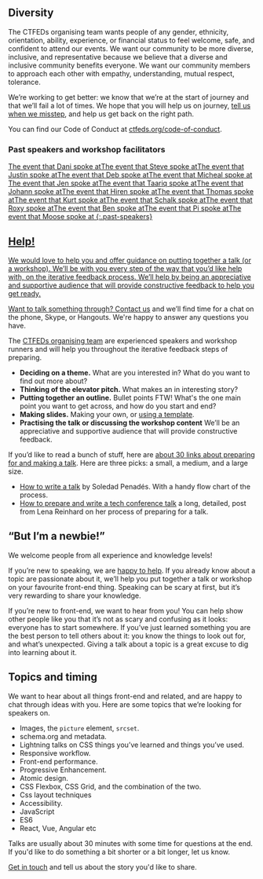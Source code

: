 ## Diversity

The CTFEDs organising team wants people of any gender, ethnicity, orientation, ability, experience, or financial status to feel welcome, safe, and confident to attend our events. We want our community to be more diverse, inclusive, and representative because we believe that a diverse and inclusive community benefits everyone. We want our community members to approach each other with empathy, understanding, mutual respect, tolerance.

We’re working to get better: we know that we’re at the start of journey and that we’ll fail a lot of times. We hope that you will help us on journey, [tell us when we misstep](http://www.meetup.com/ctfeds/members/?op=leaders), and help us get back on the right path.

You can find our Code of Conduct at [ctfeds.org/code-of-conduct](http://ctfeds.org/code-of-conduct/).

### Past speakers and workshop facilitators

<a href="http://www.meetup.com/ctfeds/events/232323205/"><img src="/assets/img/speakers/dani.jpg" alt=""><span class="visuallyhidden">The event that Dani spoke at</span></a><a href="http://www.meetup.com/ctfeds/events/230409560/"><img src="/assets/img/speakers/steve.jpg" alt=""><span class="visuallyhidden">The event that Steve spoke at</span></a><a href="http://www.meetup.com/ctfeds/events/230409560/"><img src="/assets/img/speakers/justin.jpg" alt=""><span class="visuallyhidden">The event that Justin spoke at</span></a><a href="http://www.meetup.com/ctfeds/events/230740644/"><img src="/assets/img/speakers/deb.jpg" alt=""><span class="visuallyhidden">The event that Deb spoke at</span></a><a href="http://www.meetup.com/ctfeds/events/229381599/"><img src="/assets/img/speakers/micheal.jpg" alt=""><span class="visuallyhidden">The event that Micheal spoke at</span></a><a href="http://www.meetup.com/ctfeds/events/228803699/"><img src="/assets/img/speakers/jen.jpg" alt=""><span class="visuallyhidden">The event that Jen spoke at</span></a><a href="http://www.meetup.com/ctfeds/events/229042425/"><img src="/assets/img/speakers/taariq.jpg" alt=""><span class="visuallyhidden">The event that Taariq spoke at</span></a><a href="http://www.meetup.com/ctfeds/events/225531712/"><img src="/assets/img/speakers/johann.jpg" alt=""><span class="visuallyhidden">The event that Johann spoke at</span></a><a href="http://www.meetup.com/ctfeds/events/225531712/"><img src="/assets/img/speakers/hiren.jpg" alt=""><span class="visuallyhidden">The event that Hiren spoke at</span></a><a href="http://www.meetup.com/ctfeds/events/234471249/"><img src="/assets/img/speakers/thomas.jpg" alt=""><span class="visuallyhidden">The event that Thomas spoke at</span></a><a href="http://www.meetup.com/ctfeds/events/235014410/"><img src="/assets/img/speakers/kurt.jpg" alt=""><span class="visuallyhidden">The event that Kurt spoke at</span></a><a href="https://www.meetup.com/ctfeds/events/236894086/"><img src="/assets/img/speakers/schalk.jpg" alt=""><span class="visuallyhidden">The event that Schalk spoke at</span></a><a href="https://www.meetup.com/ctfeds/events/243604333/"><img src="/assets/img/speakers/roxy.jpg" alt=""><span class="visuallyhidden">The event that Roxy spoke at</span></a><a href="https://www.meetup.com/ctfeds/events/248093186/"><img src="/assets/img/speakers/ben.jpg" alt=""><span class="visuallyhidden">The event that Ben spoke at</span></a><a href="https://www.meetup.com/ctfeds/events/245727127/"><img src="/assets/img/speakers/pi.jpg" alt=""><span class="visuallyhidden">The event that Pi spoke at</span><a href="https://www.meetup.com/ctfeds/events/245850094/"><img src="/assets/img/speakers/moose.jpg" alt=""><span class="visuallyhidden">The event that Moose spoke at</span>
{:.past-speakers}

## Help!

We would love to help you and offer guidance on putting together a talk (or a workshop). We’ll be with you every step of the way that you’d like help with, on the iterative feedback process. We’ll help by being an appreciative and supportive audience that will provide constructive feedback to help you get ready.

Want to talk something through? [Contact us](http://www.meetup.com/ctfeds/members/?op=leaders) and we’ll find time for a chat on the phone, Skype, or Hangouts. We're happy to answer any questions you have.

The [CTFEDs organising team](http://www.meetup.com/ctfeds/members/?op=leaders) are experienced speakers and workshop runners and will help you throughout the iterative feedback steps of preparing.

* **Deciding on a theme.** What are you interested in? What do you want to find out more about?
* **Thinking of the elevator pitch.** What makes an in interesting story?
* **Putting together an outline.** Bullet points FTW! What's the one main point you want to get across, and how do you start and end?
* **Making slides.** Making your own, or [using a template](http://alicebartlett.co.uk/blog/how-to-do-ok-at-slides).
* **Practising the talk or discussing the workshop content** We’ll be an appreciative and supportive audience that will provide constructive feedback.

If you’d like to read a bunch of stuff, here are [about 30 links about preparing for and making a talk](https://pinboard.in/u:maxbarners/t:ctfeds/t:speaking/t:advice/). Here are three picks: a small, a medium, and a large size.

* [How to write a talk](https://soledadpenades.com/2016/08/17/how-to-write-a-talk/) by Soledad Penadés. With a handy flow chart of the process.
* [How to prepare and write a tech conference talk](http://wunder.schoenaberselten.com/2016/02/16/how-to-prepare-and-write-a-tech-conference-talk/) a long, detailed, post from Lena Reinhard on her process of preparing for a talk.

## “But I’m a newbie!”

We welcome people from all experience and knowledge levels!

If you’re new to speaking, we are [happy to help](#help). If you already know about a topic are passionate about it, we’ll help you put together a talk or workshop on your favourite front-end thing. Speaking can be scary at first, but it’s very rewarding to share your knowledge.

If you’re new to front-end, we want to hear from you! You can help show other people like you that it’s not as scary and confusing as it looks: everyone has to start somewhere. If you’ve just learned something you are the best person to tell others about it: you know the things to look out for, and what’s unexpected. Giving a talk about a topic is a great excuse to dig into learning about it.

## Topics and timing

We want to hear about all things front-end and related, and are happy to chat through ideas with you. Here are some topics that we’re looking for speakers on.

* Images, the `picture` element, `srcset`.
* schema.org and metadata.
* Lightning talks on CSS things you’ve learned and things you’ve used.
* Responsive workflow.
* Front-end performance.
* Progressive Enhancement.
* Atomic design.
* CSS Flexbox, CSS Grid, and the combination of the two.
* Css layout techniques
* Accessibility.
* JavaScript
* ES6
* React, Vue, Angular etc

Talks are usually about 30 minutes with some time for questions at the end. If you'd like to do something a bit shorter or a bit longer, let us know.

[Get in touch](http://www.meetup.com/ctfeds/members/?op=leaders) and tell us about the story you'd like to share.
